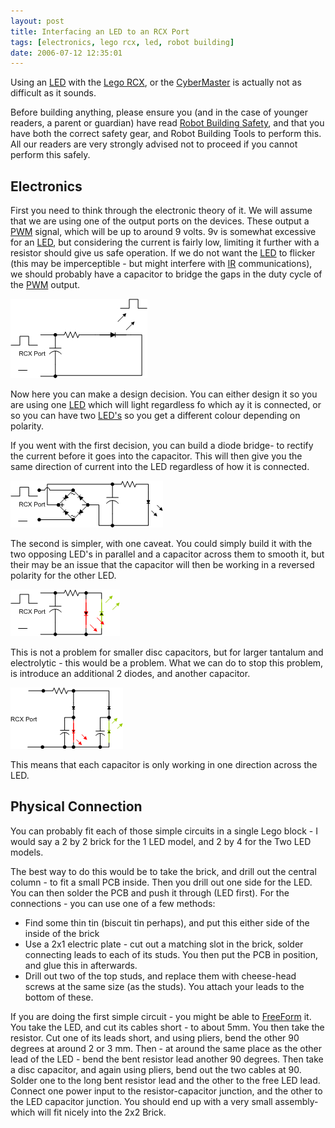 ```yaml
---
layout: post
title: Interfacing an LED to an RCX Port
tags: [electronics, lego rcx, led, robot building]
date: 2006-07-12 12:35:01
---
```

Using an [LED](/wiki/led.html "Light Emitting Diode") with the [Lego RCX](/wiki/rcx.html "The Lego RCX"), or the [CyberMaster](/wiki/cybermaster.html "CyberMaster") is actually not as difficult as it sounds.

Before building anything, please ensure you (and in the case of younger readers, a parent or guardian) have read [Robot Building Safety](/wiki/robot_building_safety.html "Building robots can be dangerous - tips to help your safety"), and that you have both the correct safety gear, and Robot Building Tools to perform this. All our readers are very strongly advised not to proceed if you cannot perform this safely.

## Electronics

First you need to think through the electronic theory of it. We will assume that we are using one of the output ports on the devices. These output a [PWM](/wiki/pwm.html "Pulse Width Modulation") signal, which will be up to around 9 volts. 9v is somewhat excessive for an [LED](/wiki/led.html "Light Emitting Diode"), but considering the current is fairly low, limiting it further with a resistor should give us safe operation. If we do not want the [LED](/wiki/led.html "Light Emitting Diode") to flicker (this may be imperceptible - but might interfere with [IR](/wiki/infra_red.html "A type of EM radiation commonly used for digital communications") communications), we should probably have a capacitor to bridge the gaps in the duty cycle of the [PWM](/wiki/pwm.html "Pulse Width Modulation") output.

![RCX LED schematic diagram](/galleries/gallery-1-common-images/147-rcxled1.png)

Now here you can make a design decision. You can either design it so you are using one [LED](/wiki/led.html "Light Emitting Diode") which will light regardless fo which ay it is connected, or so you can have two [LED's](/wiki/led.html "Light Emitting Diode") so you get a different colour depending on polarity.

If you went with the first decision, you can build a diode bridge- to rectify the current before it goes into the capacitor. This will then give you the same direction of current into the LED regardless of how it is connected.

![RCX to LED Schematic with diode rectifier bridge](/galleries/gallery-1-common-images/148-rcxled2.png)

The second is simpler, with one caveat. You could simply build it with the two opposing LED's in parallel and a capacitor across them to smooth it, but their may be an issue that the capacitor will then be working in a reversed polarity for the other LED.

![Lego RCX to two coloured LED schematic diagram](/galleries/gallery-1-common-images/149-rcxled3.png)

This is not a problem for smaller disc capacitors, but for larger tantalum and electrolytic - this would be a problem. What we can do to stop this problem, is introduce an additional 2 diodes, and another capacitor.

![Lego RCX to coloured LEDs with persistence of vision capacitors](/galleries/gallery-1-common-images/150-rcxled4.png)

This means that each capacitor is only working in one direction across the LED.

## Physical Connection

You can probably fit each of those simple circuits in a single Lego block - I would say a 2 by 2 brick for the 1 LED model, and 2 by 4 for the Two LED models.

The best way to do this would be to take the brick, and drill out the central column - to fit a small PCB inside. Then you drill out one side for the LED. You can then solder the PCB and push it through (LED first). For the connections - you can use one of a few methods:

- Find some thin tin (biscuit tin perhaps), and put this either side of the inside of the brick
- Use a 2x1 electric plate - cut out a matching slot in the brick, solder connecting leads to each of its studs. You then put the PCB in position, and glue this in afterwards.
- Drill out two of the top studs, and replace them with cheese-head screws at the same size (as the studs). You attach your leads to the bottom of these.

If you are doing the first simple circuit - you might be able to [FreeForm](/wiki/freeform.html "FreeForm") it. You take the LED, and cut its cables short - to about 5mm. You then take the resistor. Cut one of its leads short, and using pliers, bend the other 90 degrees at around 2 or 3 mm. Then - at around the same place as the other lead of the LED - bend the bent resistor lead another 90 degrees. Then take a disc capacitor, and again using pliers, bend out the two cables at 90\. Solder one to the long bent resistor lead and the other to the free LED lead. Connect one power input to the resistor-capacitor junction, and the other to the LED capacitor junction. You should end up with a very small assembly- which will fit nicely into the 2x2 Brick.
